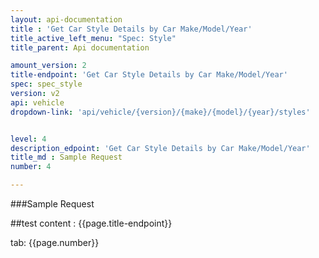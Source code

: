 ```yaml
---
layout: api-documentation
title : 'Get Car Style Details by Car Make/Model/Year'
title_active_left_menu: "Spec: Style"
title_parent: Api documentation

amount_version: 2
title-endpoint: 'Get Car Style Details by Car Make/Model/Year'
spec: spec_style
version: v2
api: vehicle
dropdown-link: 'api/vehicle/{version}/{make}/{model}/{year}/styles'


level: 4
description_edpoint: 'Get Car Style Details by Car Make/Model/Year'
title_md : Sample Request
number: 4

---
```


###Sample Request

##test content : {{page.title-endpoint}} 

tab: {{page.number}} 
